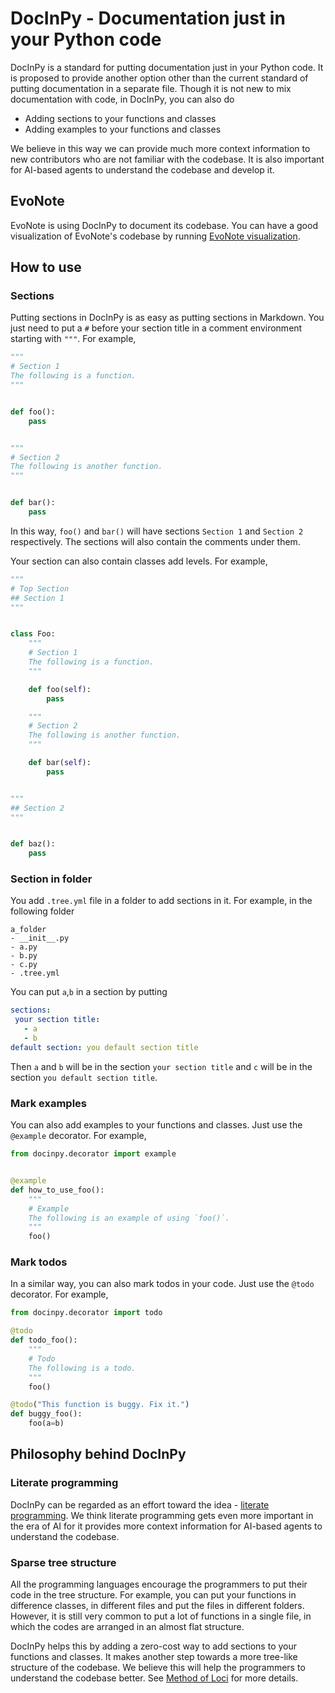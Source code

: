 # DocInPy - Documentation just in your Python code

DocInPy is a standard for putting documentation just in your Python code. It is proposed to provide another option
other than the current standard of putting documentation in a separate file. Though it is not new to mix documentation
with code, in DocInPy, you can also do

- Adding sections to your functions and classes
- Adding examples to your functions and classes

We believe in this way we can provide much more context information to new contributors who are not familiar with the
codebase. It is also important for AI-based agents to understand the codebase and develop it.

## EvoNote

EvoNote is using DocInPy to document its codebase. You can have a good visualization of EvoNote's codebase by
running [EvoNote visualization](https://evonote.org/html/project_tree.html).

## How to use

### Sections

Putting sections in DocInPy is as easy as putting sections in Markdown. You just need to put a `#` before your section
title in a comment environment starting with `"""`. For example,

```python
"""
# Section 1
The following is a function.
"""


def foo():
    pass


"""
# Section 2
The following is another function.
"""


def bar():
    pass
```

In this way, `foo()` and `bar()` will have sections `Section 1` and `Section 2` respectively. The sections will also
contain the comments under them.

Your section can also contain classes add levels. For example,

```python
"""
# Top Section
## Section 1
"""


class Foo:
    """
    # Section 1
    The following is a function.
    """

    def foo(self):
        pass

    """
    # Section 2
    The following is another function.
    """

    def bar(self):
        pass


"""
## Section 2
"""


def baz():
    pass
```

### Section in folder

You add `.tree.yml` file in a folder to add sections in it. For example, in the following folder
```
a_folder
- __init__.py
- a.py
- b.py
- c.py
- .tree.yml
```
You can put `a`,`b` in a section by putting
```yaml
sections:
 your section title:
   - a
   - b
default section: you default section title
```
Then `a` and `b` will be in the section `your section title` and `c` will be in the section `you default section title`.

### Mark examples

You can also add examples to your functions and classes. Just use the `@example` decorator. For example,

```python
from docinpy.decorator import example


@example
def how_to_use_foo():
    """
    # Example
    The following is an example of using `foo()`.
    """
    foo()
```

### Mark todos

In a similar way, you can also mark todos in your code. Just use the `@todo` decorator. For example,

```python
from docinpy.decorator import todo

@todo
def todo_foo():
    """
    # Todo
    The following is a todo.
    """
    foo()

@todo("This function is buggy. Fix it.")
def buggy_foo():
    foo(a=b)
```


## Philosophy behind DocInPy

### Literate programming

DocInPy can be regarded as an effort toward the idea - [literate programming](https://guides.nyu.edu/datascience/literate-prog). We think literate programming gets even more important in the era of AI for it provides more context information for AI-based agents to understand the codebase.

### Sparse tree structure

All the programming languages encourage the programmers to put their code in the tree structure. For example, you can
put your functions in difference classes, in different files and put the files in different folders. However, it is
still very common to put a lot of functions in a single file, in which the codes are arranged in an almost flat
structure.

DocInPy helps this by adding a zero-cost way to add sections to your functions and classes. It makes another step
towards a more tree-like structure of the codebase. We believe this will help the programmers to understand the codebase
better. See [Method of Loci](/writings/2.1%20Method%20of%20Loci%20and%20sparsity.html) for more details.